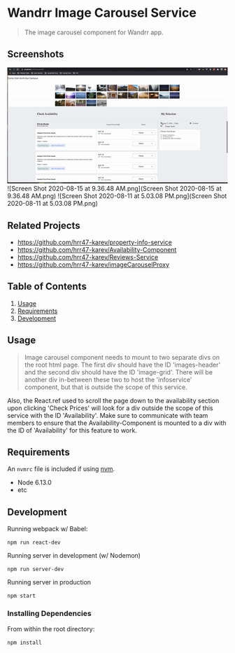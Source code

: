 # Wandrr Image Carousel Service

> The image carousel component for Wandrr app.

## Screenshots
![modal](imagecarousel.gif)
![Screen Shot 2020-08-15 at 9.36.48 AM.png](Screen Shot 2020-08-15 at 9.36.48 AM.png)
![Screen Shot 2020-08-11 at 5.03.08 PM.png](Screen Shot 2020-08-11 at 5.03.08 PM.png)


## Related Projects

  - https://github.com/hrr47-karev/property-info-service
  - https://github.com/hrr47-karev/Availability-Component
  - https://github.com/hrr47-karev/Reviews-Service
  - https://github.com/hrr47-karev/imageCarouselProxy

## Table of Contents

1. [Usage](#Usage)
1. [Requirements](#requirements)
1. [Development](#development)

## Usage

> Image carousel component needs to mount to two separate divs on the root html page. The first div should have the ID 'images-header' and the second div should have the ID 'image-grid'. There will be another div in-between these two to host the 'infoservice' component, but that is outside the scope of this service.

Also, the React.ref used to scroll the page down to the availability section upon clicking 'Check Prices' will look for a div outside the scope of this service with the ID 'Availability'. Make sure to communicate with team members to ensure that the Availability-Component is mounted to a div with the ID of 'Availability' for this feature to work. 

## Requirements

An `nvmrc` file is included if using [nvm](https://github.com/creationix/nvm).

- Node 6.13.0
- etc

## Development

Running webpack w/ Babel:

```
npm run react-dev
```

Running server in development (w/ Nodemon)

```
npm run server-dev
```

Running server in production

```
npm start
```

### Installing Dependencies

From within the root directory:

```sh
npm install
```



